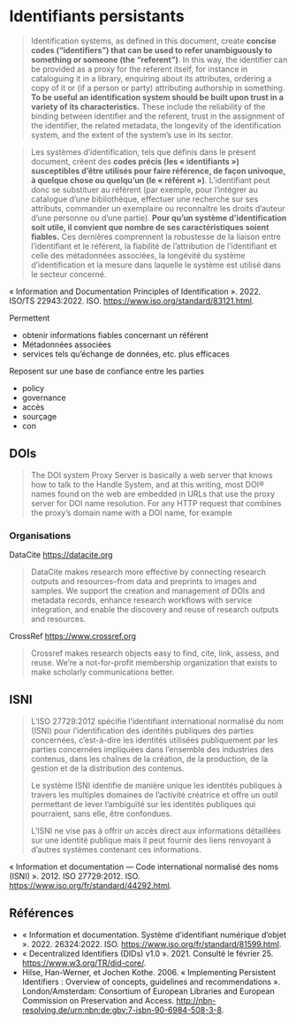 # Identifiants persistants

> Identification systems, as defined in this document, create **concise codes (“identifiers”) that can be used to refer unambiguously to something or someone (the “referent”)**. In this way, the identifier can be provided as a proxy for the referent itself, for instance in cataloguing it in a library, enquiring about its attributes, ordering a copy of it or (if a person or party) attributing authorship in something. **To be useful an identification system should be built upon trust in a variety of its characteristics.** These include the reliability of the binding between identifier and the referent, trust in the assignment of the identifier, the related metadata, the longevity of the identification system, and the extent of the system’s use in its sector.

> Les systèmes d’identification, tels que définis dans le présent document, créent des **codes précis (les « identifiants ») susceptibles d’être utilisés pour faire référence, de façon univoque, à quelque chose ou quelqu’un (le « référent »)**. L’identifiant peut donc se substituer au référent (par exemple, pour l’intégrer au catalogue d’une bibliothèque, effectuer une recherche sur ses attributs, commander un exemplaire ou reconnaître les droits d’auteur d’une personne ou d’une partie). **Pour qu’un système d’identification soit utile, il convient que nombre de ses caractéristiques soient fiables.** Ces dernières comprennent la robustesse de la liaison entre l’identifiant et le référent, la fiabilité de l’attribution de l’identifiant et celle des métadonnées associées, la longévité du système d’identification et la mesure dans laquelle le système est utilisé dans le secteur concerné.

« Information and Documentation Principles of Identification ». 2022. ISO/TS 22943:2022. ISO. https://www.iso.org/standard/83121.html.

Permettent

- obtenir informations fiables concernant un référent
- Métadonnées associées
- services tels qu’échange de données, etc. plus efficaces

Reposent sur une base de confiance entre les parties

- policy
- governance
- accès
- sourçage
- con

## DOIs

> The DOI system Proxy Server is basically a web server that knows how to talk to the Handle System, and at this writing, most DOI® names found on the web are embedded in URLs that use the proxy server for DOI name resolution. For any HTTP request that combines the proxy’s domain name with a DOI name, for example



### Organisations

DataCite https://datacite.org

> DataCite makes research more effective by connecting research outputs and resources–from data and preprints to images and samples. We support the creation and management of DOIs and metadata records, enhance research workflows with service integration, and enable the discovery and reuse of research outputs and resources.

CrossRef https://www.crossref.org

> Crossref makes research objects easy to find, cite, link, assess, and reuse. We’re a not-for-profit membership organization that exists to make scholarly communications better.

## ISNI

>L’ISO 27729:2012 spécifie l’identifiant international normalisé du nom (ISNI) pour l’identification des identités publiques des parties concernées, c’est-à-dire les identités utilisées publiquement par les parties concernées impliquées dans l’ensemble des industries des contenus, dans les chaînes de la création, de la production, de la gestion et de la distribution des contenus.
>
>Le système ISNI identifie de manière unique les identités publiques à travers les multiples domaines de l’activité créatrice et offre un outil permettant de lever l’ambiguïté sur les identités publiques qui pourraient, sans elle, être confondues.
>
>L’ISNI ne vise pas à offrir un accès direct aux informations détaillées sur une identité publique mais il peut fournir des liens renvoyant à d’autres systèmes contenant ces informations.

« Information et documentation — Code international normalisé des noms (ISNI) ». 2012. ISO 27729:2012. ISO. https://www.iso.org/fr/standard/44292.html.

## Références

- « Information et documentation. Système d’identifiant numérique d’objet ». 2022. 26324:2022. ISO. https://www.iso.org/fr/standard/81599.html.
- « Decentralized Identifiers (DIDs) v1.0 ». 2021. Consulté le février 25. https://www.w3.org/TR/did-core/.
- Hilse, Han-Werner, et Jochen Kothe. 2006. « Implementing Persistent Identifiers : Overview of concepts, guidelines and recommendations ». London/Amsterdam: Consortium of European Libraries and European Commission on Preservation and Access. http://nbn-resolving.de/urn:nbn:de:gbv:7-isbn-90-6984-508-3-8.
